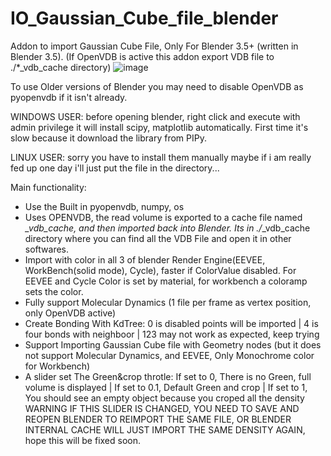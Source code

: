 # IO_Gaussian_Cube_file_blender
Addon to import Gaussian Cube File, Only For Blender 3.5+ (written in Blender 3.5). (If OpenVDB is active this addon export VDB file to ./*_vdb_cache directory)
![image](https://github.com/ero646545/IO_Gaussian_Cube_file_blender/assets/30327029/fe48a18c-12d8-4a01-af41-56684837ff60)

To use Older versions of Blender you may need to disable OpenVDB as pyopenvdb if it isn't already.

WINDOWS USER: before opening blender, right click and execute with admin privilege it will install scipy, matplotlib automatically. First time it's slow because it download the library from PIPy.

LINUX USER: sorry you have to install them manually maybe if i am really fed up one day i'll just put the file in the directory...

Main functionality:
  - Use the Built in pyopenvdb, numpy, os
  - Uses OPENVDB, the read volume is exported to a cache file named *_vdb_cache, and then imported back into Blender. Its in ./*_vdb_cache directory where you can find all the VDB File and open it in other softwares.
  - Import with color in all 3 of blender Render Engine(EEVEE, WorkBench(solid mode), Cycle), faster if ColorValue disabled. For EEVEE and Cycle Color is set by material, for workbench a coloramp sets the color.
  - Fully support Molecular Dynamics (1 file per frame as vertex position, only OpenVDB active)
  - Create Bonding With KdTree: 0 is disabled points will be imported | 4 is four bonds with neighboor | 123 may not work as expected, keep trying
  - Support Importing Gaussian Cube file with Geometry nodes (but it does not support Molecular Dynamics, and EEVEE, Only Monochrome color for Workbench)
  - A slider set The Green&crop throtle: If set to 0, There is no Green, full volume is displayed | If set to 0.1, Default Green and crop | If set to 1, You should see an empty object because you croped all the density
  WARNING IF THIS SLIDER IS CHANGED, YOU NEED TO SAVE AND REOPEN BLENDER TO REIMPORT THE SAME FILE, OR BLENDER INTERNAL CACHE WILL JUST IMPORT THE SAME DENSITY AGAIN, hope this will be fixed soon.
 
